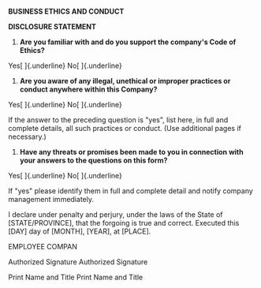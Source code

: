 **BUSINESS ETHICS AND CONDUCT**

**DISCLOSURE STATEMENT**

1.  **Are you familiar with and do you support the company's Code of
    Ethics?**

Yes[ ]{.underline} No[ ]{.underline}

1.  **Are you aware of any illegal, unethical or improper practices or
    conduct anywhere within this Company?**

Yes[ ]{.underline} No[ ]{.underline}

If the answer to the preceding question is \"yes\", list here, in full
and complete details, all such practices or conduct. (Use additional
pages if necessary.)

1.  **Have any threats or promises been made to you in connection with
    your answers to the questions on this form?**

Yes[ ]{.underline} No[ ]{.underline}

If \"yes\" please identify them in full and complete detail and notify
company management immediately.

I declare under penalty and perjury, under the laws of the State of
\[STATE/PROVINCE\], that the forgoing is true and correct. Executed this
\[DAY\] day of \[MONTH\], \[YEAR\], at \[PLACE\].

EMPLOYEE COMPAN

Authorized Signature Authorized Signature

Print Name and Title Print Name and Title
